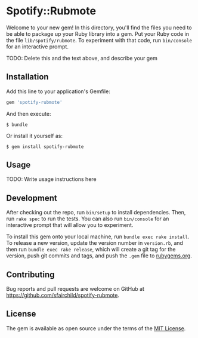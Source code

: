 # Spotify::Rubmote

Welcome to your new gem! In this directory, you'll find the files you need to be able to package up your Ruby library into a gem. Put your Ruby code in the file `lib/spotify/rubmote`. To experiment with that code, run `bin/console` for an interactive prompt.

TODO: Delete this and the text above, and describe your gem

## Installation

Add this line to your application's Gemfile:

```ruby
gem 'spotify-rubmote'
```

And then execute:

    $ bundle

Or install it yourself as:

    $ gem install spotify-rubmote

## Usage

TODO: Write usage instructions here

## Development

After checking out the repo, run `bin/setup` to install dependencies. Then, run `rake spec` to run the tests. You can also run `bin/console` for an interactive prompt that will allow you to experiment.

To install this gem onto your local machine, run `bundle exec rake install`. To release a new version, update the version number in `version.rb`, and then run `bundle exec rake release`, which will create a git tag for the version, push git commits and tags, and push the `.gem` file to [rubygems.org](https://rubygems.org).

## Contributing

Bug reports and pull requests are welcome on GitHub at https://github.com/sfairchild/spotify-rubmote.


## License

The gem is available as open source under the terms of the [MIT License](http://opensource.org/licenses/MIT).

